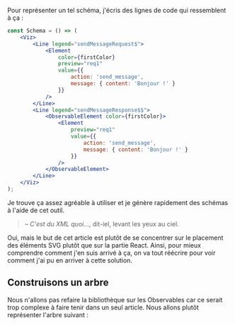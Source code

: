 Pour représenter un tel schéma, j'écris des lignes de code qui ressemblent à ça&nbsp;:

```jsx
const Schema = () => (
	<Viz>
		<Line legend="sendMessageRequest$">
			<Element
				color={firstColor}
				preview="req1"
				value={{
					action: 'send_message',
					message: { content: 'Bonjour !' }
				}}
			/>
		</Line>
		<Line legend="sendMessageResponse$$">
			<ObservableElement color={firstColor}>
				<Element
					preview="req1"
					value={{
						action: 'send_message',
						message: { content: 'Bonjour !' }
					}}
				/>
			</ObservableElement>
		</Line>
	</Viz>
);
```

Je trouve ça assez agréable à utiliser et je génère rapidement des schémas à l'aide de cet outil.

> _&ndash; C'est du XML quoi..._, dit-iel, levant les yeux au ciel.

Oui, mais le but de cet article est plutôt de se concentrer sur le placement des éléments SVG plutôt que sur la partie React. Ainsi, pour mieux comprendre comment j'en suis arrivé à ça, on va tout réécrire pour voir comment j'ai pu en arriver à cette solution.

## Construisons un arbre

Nous n'allons pas refaire la bibliothèque sur les Observables car ce serait trop complexe à faire tenir dans un seul article. Nous allons plutôt représenter l'arbre suivant&nbsp;:
